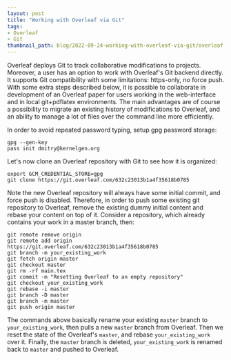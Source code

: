 ```yaml
---
layout: post
title: "Working with Overleaf via Git"
tags:
- Overleaf
- Git
thumbnail_path: blog/2022-09-24-working-with-overleaf-via-git/overleaf.png
---
```


Overleaf deploys Git to track collaborative modifications to projects. Moreover, a user has an option to work with Overleaf's Git backend directly. It supports Git compatibility with some limitations: https-only, no force push. With some extra steps described below, it is possible to collaborate in development of an Overleaf paper for users working in the web-interface and in local git+pdflatex environments. The main advantages are of course a possibility to migrate an existing history of modifications to Overleaf, and an ability to manage a lot of files over the command line more efficiently.

In order to avoid repeated password typing, setup gpg password storage:

```
gpg --gen-key
pass init dmitry@kernelgen.org
```

Let's now clone an Overleaf repository with Git to see how it is organized:

```
export GCM_CREDENTIAL_STORE=gpg
git clone https://git.overleaf.com/632c23013b1a4f35618b0785
```

Note the new Overleaf repository will always have some initial commit, and force push is disabled. Therefore, in order to push some existing git repository to Overleaf, remove the existing dummy initial content and rebase your content on top of it. Consider a repository, which already contains your work in a master branch, then:

```
git remote remove origin
git remote add origin https://git.overleaf.com/632c23013b1a4f35618b0785
git branch -m your_existing_work
git fetch origin master
git checkout master
git rm -rf main.tex
git commit -m "Resetting Overleaf to an empty repository"
git checkout your_existing_work
git rebase -i master
git branch -D master
git branch -m master
git push origin master
```

The commands above basically rename your existing `master` branch to `your_existing_work`, then pulls a new `master` branch from Overleaf. Then we reset the state of the Overleaf's `master`, and rebase `your_existing_work` over it. Finally, the `master` branch is deleted, `your_existing_work` is renamed back to `master` and pushed to Overleaf.

